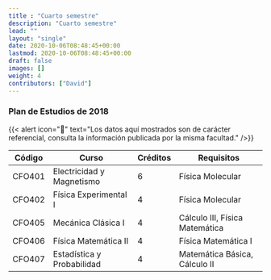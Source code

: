```yaml
---
title : "Cuarto semestre"
description: "Cuarto semestre"
lead: ""
layout: "single"
date: 2020-10-06T08:48:45+00:00
lastmod: 2020-10-06T08:48:45+00:00
draft: false
images: []
weight: 4
contributors: ["David"]
---
```


### Plan de Estudios de 2018

{{< alert icon="🚨" text="Los datos aquí mostrados son de carácter referencial, consulta la información publicada por la misma facultad." />}}

| Código | Curso                      | Créditos | Requisitos                     |
| ------ | -------------------------- | -------- | ------------------------------ |
| CFO401 | Electricidad y Magnetismo  | 6        | Física Molecular               |
| CFO402 | Física Experimental I      | 4        | Física Molecular               |
| CFO405 | Mecánica Clásica I         | 4        | Cálculo III, Física Matemática |
| CFO406 | Física Matemática II       | 4        | Física Matemática I            |
| CFO407 | Estadística y Probabilidad | 4        | Matemática Básica, Cálculo II  |
